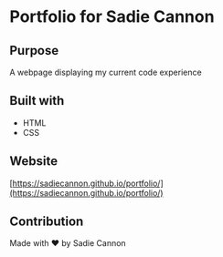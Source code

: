 # Portfolio for Sadie Cannon

## Purpose
A webpage displaying my current code experience 

## Built with 
* HTML
* CSS

## Website
[https://sadiecannon.github.io/portfolio/](https://sadiecannon.github.io/portfolio/)

## Contribution
Made with ❤️️ by Sadie Cannon
